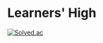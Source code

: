 # Learners' High

[![Solved.ac](http://mazassumnida.wtf/api/v2/generate_badge?boj=lnxhigh)](https://solved.ac/lnxhigh)
